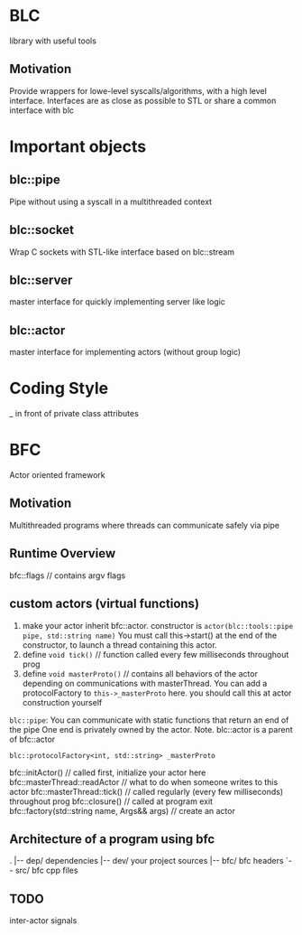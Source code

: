 # BLC
library with useful tools

## Motivation
Provide wrappers for lowe-level syscalls/algorithms, with a high level interface.
Interfaces are as close as possible to STL or share a common interface with blc

# Important objects
## blc::pipe
Pipe without using a syscall in a multithreaded context
## blc::socket
Wrap C sockets with STL-like interface based on blc::stream
## blc::server
master interface for quickly implementing server like logic
## blc::actor
master interface for implementing actors (without group logic)

# Coding Style
_ in front of private class attributes

# BFC
Actor oriented framework
## Motivation
Multithreaded programs where threads can communicate safely via pipe

## Runtime Overview
bfc::flags // contains argv flags

## custom actors (virtual functions)
 1. make your actor inherit bfc::actor. constructor is `actor(blc::tools::pipe pipe, std::string name)` You must call this->start() at the end of the constructor, to launch a thread containing this actor.
 2. define `void tick()` // function called every few milliseconds throughout prog
 3. define `void masterProto()` // contains all behaviors of the actor depending on communications with masterThread. You can add a protocolFactory to `this->_masterProto` here. you should call this at actor construction yourself

`blc::pipe`: You can communicate with static functions that return an end of the pipe
One end is privately owned by the actor.
Note. blc::actor is a parent of bfc::actor

`blc::protocolFactory<int, std::string> _masterProto`

bfc::initActor() // called first, initialize your actor here
bfc::masterThread::readActor // what to do when someone writes to this actor
bfc::masterThread::tick() // called regularly (every few milliseconds) throughout prog
bfc::closure()  // called at program exit
bfc::factory(std::string name, Args&& args) // create an actor

## Architecture of a program using bfc
.
|-- dep/ dependencies
|-- dev/ your project sources
|-- bfc/ bfc headers
`-- src/ bfc cpp files

## TODO
inter-actor signals
